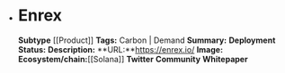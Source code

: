 - # Enrex
  **Subtype** [[Product]]
  **Tags:** Carbon | Demand
  **Summary:**
  **Deployment Status:**
  **Description:**
  **URL:**https://enrex.io/
  **Image:**
  **Ecosystem/chain:**[[Solana]]
  **Twitter**
  **Community**
  **Whitepaper**